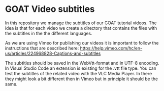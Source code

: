 # GOAT Video subtitles
In this repository we manage the subtitles of our GOAT tutorial videos. The idea is that for each video we create a directory that contains the files with the subtitles in the the different languages.

As we are using Vimeo for publishing our videos it is important to follow the instructions that are described here: https://help.vimeo.com/hc/en-us/articles/224968828-Captions-and-subtitles

The subtitles should be saved in the WebVtt-format and in UTF-8 encoding. In Visual Studio Code an extension is existing for the .vtt file type. You can test the subtitles of the related video with the VLC Media Player. In there they might look a bit different then in Vimeo but in principle it should be the same.
